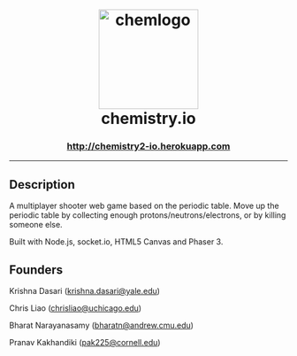 <h1 align = "center"> 
  <img width="180" alt="chemlogo" src="https://user-images.githubusercontent.com/32230561/120914149-ea913400-c650-11eb-9b85-f65d7c5321e3.png"> <br>
   chemistry.io </h1>
  <h3 align = "center" > <a href = "http://chemistry2-io.herokuapp.com" >http://chemistry2-io.herokuapp.com </a> </h3>

------------------------------------------------------------------------------------
## Description
A multiplayer shooter web game based on the periodic table. Move up the periodic table by collecting enough protons/neutrons/electrons, or by killing someone else.

Built with Node.js, socket.io, HTML5 Canvas and Phaser 3.

  
## Founders

Krishna Dasari (krishna.dasari@yale.edu)
  
Chris Liao (chrisliao@uchicago.edu)
  
Bharat Narayanasamy (bharatn@andrew.cmu.edu)

Pranav Kakhandiki (pak225@cornell.edu)
